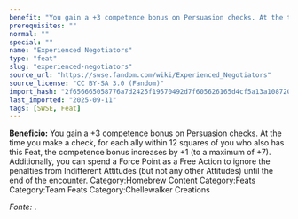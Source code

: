 ```yaml
---
benefit: "You gain a +3 competence bonus on Persuasion checks. At the time you make a check, for each ally within 12 squares of you who also has this Feat, the competence bonus increases by +1 (to a maximum of +7).  Additionally, you can spend a Force Point as a Free Action to ignore the penalties from Indifferent Attitudes (but not any other Attitudes) until the end of the encounter. Category:Homebrew Content Category:Feats Category:Team Feats Category:Chellewalker Creations"
prerequisites: ""
normal: ""
special: ""
name: "Experienced Negotiators"
type: "feat"
slug: "experienced-negotiators"
source_url: "https://swse.fandom.com/wiki/Experienced_Negotiators"
source_license: "CC BY-SA 3.0 (Fandom)"
import_hash: "2f656665058776a7d2425f19570492d7f605626165d4cf5a13a10872045ebe36"
last_imported: "2025-09-11"
tags: [SWSE, Feat]
---
```

**Beneficio:** You gain a +3 competence bonus on Persuasion checks. At the time you make a check, for each ally within 12 squares of you who also has this Feat, the competence bonus increases by +1 (to a maximum of +7).  Additionally, you can spend a Force Point as a Free Action to ignore the penalties from Indifferent Attitudes (but not any other Attitudes) until the end of the encounter. Category:Homebrew Content Category:Feats Category:Team Feats Category:Chellewalker Creations

*Fonte:* .